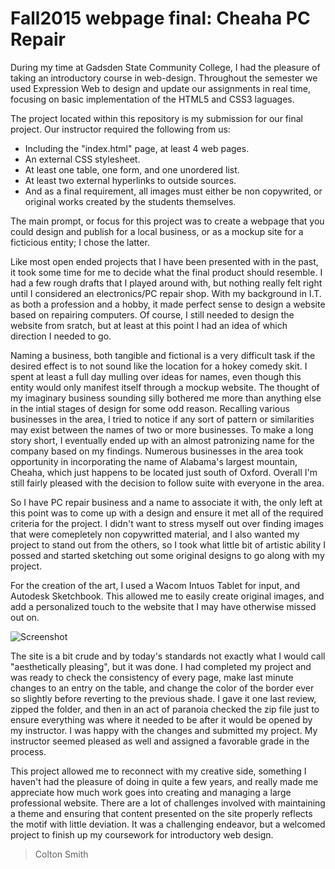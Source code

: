 # Fall2015 webpage final: Cheaha PC Repair

During my time at Gadsden State Community College, I had the pleasure of taking an introductory course in web-design. Throughout the semester we used Expression Web to design and update our assignments in real time, focusing on basic implementation of the HTML5 and CSS3 laguages.

The project located within this repository is my submission for our final project. Our instructor required the following from us:
- Including the "index.html" page, at least 4 web pages.
- An external CSS stylesheet.
- At least one table, one form, and one unordered list.
- At least two external hyperlinks to outside sources.
- And as a final requirement, all images must either be non copywrited, or original works created by the students themselves.

The main prompt, or focus for this project was to create a webpage that you could design and publish for a local business, or as a mockup site for a ficticious entity; I chose the latter.

Like most open ended projects that I have been presented with in the past, it took some time for me to decide what the final product should resemble. I had a few rough drafts that I played around with, but nothing really felt right until I considered an electronics/PC repair shop. With my background in I.T. as both a profession and a hobby, it made perfect sense to design a website based on repairing computers. Of course, I still needed to design the website from sratch, but at least at this point I had an idea of which direction I needed to go.

Naming a business, both tangible and fictional is a very difficult task if the desired effect is to not sound like the location for a hokey comedy skit. I spent at least a full day mulling over ideas for names, even though this entity would only manifest itself through a mockup website. The thought of my imaginary business sounding silly bothered me more than anything else in the intial stages of design for some odd reason. Recalling various businesses in the area, I tried to notice if any sort of pattern or similarities may exist between the names of two or more businesses. To make a long story short, I eventually ended up with an almost patronizing name for the company based on my findings. Numerous businesses in the area took opportunity in incorporating the name of Alabama's largest mountain, Cheaha, which just happens to be located just south of Oxford. Overall I'm still fairly pleased with the decision to follow suite with everyone in the area.

So I have PC repair business and a name to associate it with, the only left at this point was to come up with a design and ensure it met all of the required criteria for the project. I didn't want to stress myself out over finding images that were comepletely non copywritted material, and I also wanted my project to stand out from the others, so I took what little bit of artistic ability I possed and started sketching out some original designs to go along with my project.

For the creation of the art, I used a Wacom Intuos Tablet for input, and Autodesk Sketchbook. This allowed me to easily create original images, and add a personalized touch to the website that I may have otherwise missed out on.

![Screenshot](https://raw.githubusercontent.com/coltontsmith/Fall2015_WebpageFinal-Cheaha_PC_Repair/master/Index.PNG)

The site is a bit crude and by today's standards not exactly what I would call "aesthetically pleasing", but it was done. I had completed my project and was ready to check the consistency of every page, make last minute changes to an entry on the table, and change the color of the border ever so slightly before reverting to the previous shade. I gave it one last review, zipped the folder, and then in an act of paranoia checked the zip file just to ensure everything was where it needed to be after it would be opened by my instructor. I was happy with the changes and submitted my project. My instructor seemed pleased as well and assigned a favorable grade in the process.

This project allowed me to reconnect with my creative side, something I haven't had the pleasure of doing in quite a few years, and really made me appreciate how much work goes into creating and managing a large professional website. There are a lot of challenges involved with maintaining a theme and ensuring that content presented on the site properly reflects the motif with little deviation. It was a challenging endeavor, but a welcomed project to finish up my coursework for introductory web design.

> Colton Smith
